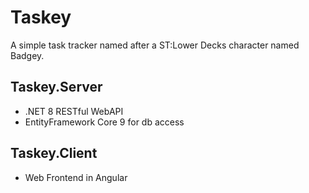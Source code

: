 # Taskey
A simple task tracker named after a ST:Lower Decks character named Badgey.

## Taskey.Server
* .NET 8 RESTful WebAPI
* EntityFramework Core 9 for db access

## Taskey.Client
* Web Frontend in Angular
